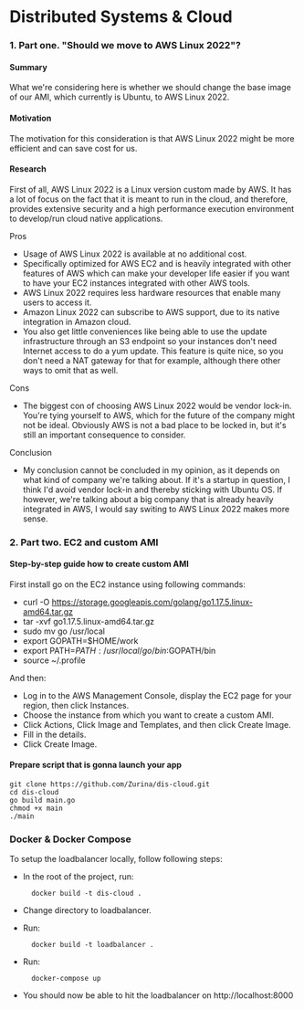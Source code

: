 # Distributed Systems & Cloud

### 1. Part one. "Should we move to AWS Linux 2022"?

#### **Summary**

What we're considering here is whether we should change the base image of our AMI, which currently is Ubuntu, to AWS Linux 2022.

#### **Motivation**

The motivation for this consideration is that AWS Linux 2022 might be more efficient and can save cost for us.

#### **Research**

First of all, AWS Linux 2022 is a Linux version custom made by AWS. It has a lot of focus on the fact that it is meant to run in the cloud, and therefore, provides extensive security and a high performance execution environment to develop/run cloud native applications. 

Pros

- Usage of AWS Linux 2022 is available at no additional cost.
- Specifically optimized for AWS EC2 and is heavily integrated with other features of AWS which can make your developer life easier if you want to have your EC2 instances integrated with other AWS tools.
- AWS Linux 2022 requires less hardware resources that enable many users to access it.
- Amazon Linux 2022 can subscribe to AWS support, due to its native integration in Amazon cloud.
- You also get little conveniences like being able to use the update infrastructure through an S3 endpoint so your instances don't need Internet access to do a yum update. This feature is quite nice, so you don't need a NAT gateway for that for example, although there other ways to omit that as well. 

Cons

- The biggest con of choosing AWS Linux 2022 would be vendor lock-in. You're tying yourself to AWS, which for the future of the company might not be ideal. Obviously AWS is not a bad place to be locked in, but it's still an important consequence to consider. 

Conclusion

- My conclusion cannot be concluded in my opinion, as it depends on what kind of company we're talking about. If it's a startup in question, I think I'd avoid vendor lock-in and thereby sticking with Ubuntu OS. If however, we're talking about a big company that is already heavily integrated in AWS, I would say switing to AWS Linux 2022 makes more sense.

### 2. Part two. EC2 and custom AMI

#### Step-by-step guide how to create custom AMI

First install go on the EC2 instance using following commands:

- curl -O https://storage.googleapis.com/golang/go1.17.5.linux-amd64.tar.gz
- tar -xvf go1.17.5.linux-amd64.tar.gz
- sudo mv go /usr/local
- export GOPATH=$HOME/work
- export PATH=$PATH:/usr/local/go/bin:$GOPATH/bin
- source ~/.profile

And then:

- Log in to the AWS Management Console, display the EC2 page for your region, then click Instances.
- Choose the instance from which you want to create a custom AMI.
- Click Actions, Click Image and Templates, and then click Create Image.
- Fill in the details.
- Click Create Image.

#### Prepare script that is gonna launch your app

    git clone https://github.com/Zurina/dis-cloud.git
    cd dis-cloud
    go build main.go
    chmod +x main
    ./main

### Docker & Docker Compose

To setup the loadbalancer locally, follow following steps:

- In the root of the project, run:

        docker build -t dis-cloud .

- Change directory to loadbalancer.
- Run:

        docker build -t loadbalancer .

- Run:

        docker-compose up

- You should now be able to hit the loadbalancer on http://localhost:8000





    
